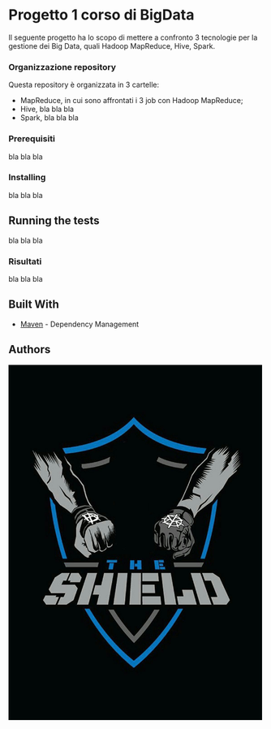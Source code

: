 # Progetto 1 corso di BigData

Il seguente progetto ha lo scopo di mettere a confronto 3 tecnologie per la gestione dei Big Data, quali Hadoop MapReduce, Hive, Spark.

### Organizzazione repository

Questa repository è organizzata in 3 cartelle:
* MapReduce, in cui sono affrontati i 3 job con Hadoop MapReduce;
* Hive, bla bla bla
* Spark, bla bla bla

### Prerequisiti

bla bla bla 


### Installing

bla bla bla

## Running the tests

bla bla bla

### Risultati

bla bla bla


## Built With

* [Maven](https://maven.apache.org/) - Dependency Management

## Authors

<img src="images/logo.png" width="500" height="700">













